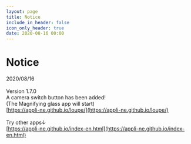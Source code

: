 ```yaml
---
layout: page
title: Notice
include_in_header: false
icon_only_header: true
date: 2020-08-16 00:00
---
```

# Notice
2020/08/16
<br>
<br>
Version 1.7.0
<br>
A camera switch button has been added!
<br>
(The Magnifying glass app will start)
<br>
[https://appli-ne.github.io/loupe/](https://appli-ne.github.io/loupe/)
<br>
<br>
Try other apps↓
<br>
[https://appli-ne.github.io/index-en.html](https://appli-ne.github.io/index-en.html)